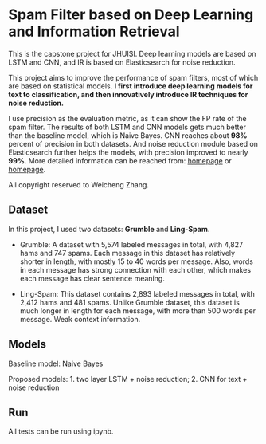 # Spam Filter based on Deep Learning and Information Retrieval

This is the capstone project for JHUISI. Deep learning models are based on LSTM and CNN, and IR is based on Elasticsearch for noise reduction.

This project aims to improve the performance of spam filters, most of which are based on statistical models. **I first introduce deep learning models for text to classification, and then innovatively introduce IR techniques for noise reduction.**

I use precision as the evaluation metric, as it can show the FP rate of the spam filter. The results of both LSTM and CNN models gets much better than the baseline model, which is Naive Bayes. CNN reaches about **98%** percent of precision in both datasets. And noise reduction module based on Elasticsearch further helps the models, with precision improved to nearly **99%**. More detailed information can be reached from: [homepage](http://weichengzhang.co/src/paper/Capstone_final_report.pdf) or [homepage](http://weichengzhang.co).

All copyright reserved to Weicheng Zhang.

## Dataset

In this project, I used two datasets: **Grumble** and **Ling-Spam**. 

* Grumble: A dataset with 5,574 labeled messages in total, with 4,827 hams and 747 spams. Each message in this dataset has relatively shorter in length, with mostly 15 to 40 words per message. Also, words in each message has strong connection with each other, which makes each message has clear sentence meaning.

* Ling-Spam: This dataset contains 2,893 labeled messages in total, with 2,412 hams and 481 spams. Unlike Grumble dataset, this dataset is much longer in length for each message, with more than 500 words per message. Weak context information.

## Models

Baseline model: Naive Bayes

Proposed models: 1. two layer LSTM + noise reduction; 2. CNN for text + noise reduction

## Run

All tests can be run using ipynb.

